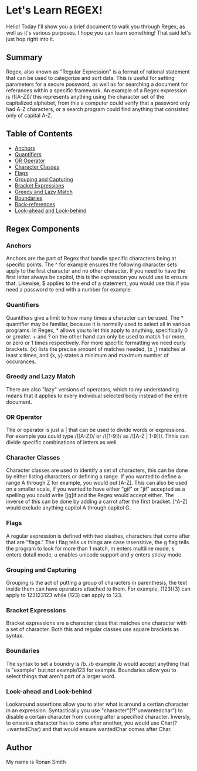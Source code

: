 # Let's Learn REGEX!

Hello! Today I'll show you a brief document to walk you through Regex, as well as it's various purposes. I hope you can learn something! That said let's just hop right into it.

## Summary

Regex, also known as "Regular Expression" is a format of rational statement that can be used to categorize and sort data. This is useful for setting parameters for a secure password, as well as for searching a document for referances within a specific framework. An example of a Regex expression is /([A-Z])/ this represents anything using the character set of the capitalized alphebet, from this a computer could verify that a password only had A-Z characters, or a search program could find anything that consisted only of capital A-Z.

## Table of Contents

- [Anchors](#anchors)
- [Quantifiers](#quantifiers)
- [OR Operator](#or-operator)
- [Character Classes](#character-classes)
- [Flags](#flags)
- [Grouping and Capturing](#grouping-and-capturing)
- [Bracket Expressions](#bracket-expressions)
- [Greedy and Lazy Match](#greedy-and-lazy-match)
- [Boundaries](#boundaries)
- [Back-references](#back-references)
- [Look-ahead and Look-behind](#look-ahead-and-look-behind)

## Regex Components

### Anchors
Anchors are the part of Regex that handle specific characters being at specific points. The ^ for example ensures the following character sets apply to the first character and no other character. If you need to have the first letter always be capitol, this is the expression you would use to ensure that. Likewise, $ applies to the end of a statement, you would use this if you need a password to end with a number for example.

### Quantifiers
Quantifiers give a limit to how many times a character can be used. The * quantifier may be familiar, because it is normally used to select all in various programs. In Regex, * allows you to let this apply to anything, specifically 0 or greater. + and ? on the other hand can only be used to match 1 or more, or zero or 1 times respectively. For more specific formatting we need curly brackets. {x} lists the precise amount of matches needed, {x ,} matches at least x times, and {x, y} states a minimum and maximum number of occurances.

### Greedy and Lazy Match
There are also "lazy" versions of operators, which to my understanding means that it applies to every individual selected body instead of the entire document.

### OR Operator
The or operator is just a | that can be used to divide words or expressions. For example you could type /([A-Z])/ or /([1-9])/ as /([A-Z | 1-9])/. Thhis can divide specific combinations of letters as well.

### Character Classes
Character classes are used to identify a set of characters, this can be done by either listing characters or defining a range. If you wanted to define a range A through Z for example, you would put [A-Z]. This can also be used on a smaller scale, if you wanted to have either "gif" or "jif" accepted as a spelling you could write [jg]if and the Regex would accept either. The inverse of this can be done by adding a carrot after the first bracket. [^A-Z] would exclude anything capitol A through capitol G. 

### Flags
A regular expression is defined with two slashes, characters that come after that are "flags."  The i flag tells us things are case insensitive, the g flag tells the program to look for more than 1 match, m enters multiline mode, s enters dotall mode, u enables unicode support and y enters sticky mode.

### Grouping and Capturing
Grouping is the act of putting a group of characters in parenthesis, the text inside them can have operators attached to them. For example, (123){3} can apply to 123123123 while (123) can apply to 123. 

### Bracket Expressions
Bracket expressions are a character class that matches one character with a set of character. Both this and regular classes use square brackets as syntax. 

### Boundaries
The syntax to set a boundry is /b. /b example /b would accept anything that is "example" but not example123 for example. Boundaries allow you to select things that aren't part of a larger word.

### Look-ahead and Look-behind
Lookaround assertions allow you to alter what is around a certian character in an expression. Syntactically you use "character"(?!"unwantedchar") to disable a certain character from coming after a specified character. Inversly, to ensure a character has to come after another, you would use Char(?=wantedChar) and that would ensure wantedChar comes after Char.

## Author

My name is Ronan Smith 
